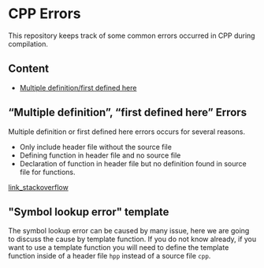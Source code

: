 # CPP Errors

This repository keeps track of some common errors occurred in CPP during compilation.

## Content
- [Multiple definition/first defined here](#multiple-definition-first-defined-here-errors)

## “Multiple definition”, “first defined here” Errors

Multiple definition or first defined here errors occurs for several reasons.
- Only include header file without the source file
- Defining function in header file and no source file
- Declaration of function in header file but no definition found in source file for functions.

[link_stackoverflow](https://stackoverflow.com/questions/30821356/multiple-definition-first-defined-here-errors)

## "Symbol lookup error" template

The symbol lookup error can be caused by many issue, here we are going to discuss the cause by template function. If you do not know already, if you want to use a template function you will need to define the template function inside of a header file `hpp` instead of a source file `cpp`.
